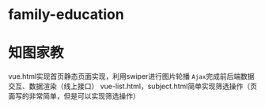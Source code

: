 # family-education
知图家教
=======
vue.html实现首页静态页面实现，利用swiper进行图片轮播</b>
  `Ajax`完成前后端数据交互、数据渲染（线上接口）  </b>
    vue-list.html，subject.html简单实现筛选操作（页面写的非常简单，但是可以实现筛选操作）</b>
